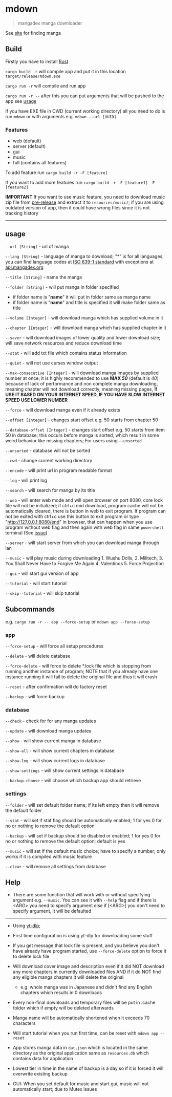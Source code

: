 # mdown

> mangadex manga downloader

See [site](https://mangadex.org/) for finding manga

## Build

Firstly you have to install [Rust](https://www.rust-lang.org/tools/install)

`cargo build -r` will compile app and put it in this location `target/release/mdown.exe`

`cargo run -r` will compile and run app

`cargo run -r --` after this you can put arguments that will be pushed to the app see [usage](https://github.com/GrenManSK/mdown?tab=readme-ov-file#usage)

If you have EXE file in CWD (current working directory) all you need to do is run `mdown` or with arguments e.g. `mdown --url [UUID]`

### Features

- web (default)
- server (default)
- gui
- music
- full (contains all features)

To add feature run `cargo build -r -F [feature]`

If you want to add more features run `cargo build -r -F [feature1] -F [feature2]`

**IMPORTANT**  If you want to use music feature, you need to download music zip file from [pre-release](https://github.com/GrenManSK/mdown/releases/tag/resources) and extract it to `resources/music/`; if you are using outdated version of app, then it could have wrong files since it is not tracking history

---

## usage

`--url [String]` - url of manga

`--lang [String]` - language of manga to download; "*" is for all languages, you can find language codes at [ISO 639-1 standard](https://en.wikipedia.org/wiki/List_of_ISO_639_language_codes) with exceptions at [api.mangadex.org](https://api.mangadex.org/docs/3-enumerations/#language-codes--localization)

`--title [String]` - name the manga

`--folder [String]` - will put manga in folder specified

- if folder name is "**name**" it will put in folder same as manga name
- if folder name is "**name**" and title is specified it will make folder same as title

`--volume [Integer]` - will download manga which has supplied volume in it

`--chapter [Integer]` - will download manga which has supplied chapter in it

`--saver` - will download images of lower quality and lower download size; will save network resources and reduce download time

`--stat` - will add txt file which contains status information

`--quiet` - will not use curses window output

`--max-consecutive [Integer]` - will download manga images by supplied number at once; it is highly recommended to use **MAX *50*** (default is *40*) because of lack of performance and non complete manga downloading, meaning chapter will not download correctly, meaning missing pages, **!! USE IT BASED ON YOUR INTERNET SPEED, IF YOU HAVE SLOW INTERNET SPEED USE LOWER NUMBER**

`--force` - will download manga even if it already exists

`--offset [Integer]` - changes start offset e.g. 50 starts from chapter 50

`--database-offset [Integer]` - changes start offset e.g. 50 starts from item 50 in database; this occurs before manga is sorted, which result in some weird behavior like missing chapters; For users using `--unsorted`

`--unsorted` - database will not be sorted

`--cwd` - change current working directory

`--encode` - will print url in program readable format

`--log` - will print log

`--search` - will search for manga by its title

`--web` - will enter web mode and will open browser on port 8080, core lock file will not be initialized; if ctrl+c mid download, program cache will not be automatically cleared, there is button in web to exit program. If program can not be exited with ctrl+c use this button to exit program or type "<http://127.0.0.1:8080/end>" in browser, that can happen when you use program without web flag and then again with web flag in same `powershell` terminal (See [issue](https://github.com/GrenManSK/mdown/issues/5))

`--server` - will start server from which you can download manga through lan

`--music` - will play music during downloading 1. Wushu Dolls, 2. Militech, 3. You Shall Never Have to Forgive Me Again 4. Valentinos 5. Force Projection

`--gui` - will start gui version of app

`--tutorial` - will start tutorial

`--skip--tutorial` - will skip tutorial

## Subcommands

e.g. `cargo run -r -- app --force-setup` or `mdown app --force-setup`

### app

`--force-setup` - will force all setup procedures

`--delete` - will delete database

`--force-delete` - will force to delete *.lock file which is stopping from running another instance of program; NOTE that if you already have one instance running it will fail to delete the original file and thus it will crash

`--reset` - after confirmation will do factory reset

`--backup` - will force backup

### database

`--check` - check for for any manga updates

`--update` - will download manga updates

`--show` - will show current manga in database

`--show-all` - will show current chapters in database

`--show-log` - will show current logs in database

`--show-settings` - will show current settings in database

`--backup-choose` - will choose which backup app should retrieve

### settings

`--folder` - will set default folder name; if its left empty then it will remove the default folder

`--stat` - will set if stat flag should be automatically enabled; 1 for yes 0 for no or nothing to remove the default option

`--backup` - will set if backup should be disabled or enabled; 1 for yes 0 for no or nothing to remove the default option; default is yes

`--music` - will set if the default music choice; have to specify a number; only works if it is compiled with music feature

`--clear` - will remove all settings from database

## Help

- There are some function that will work with or without specifying argument e.g. `--music`. You can see it with `--help` flag and if there is \<ARG\> you need to specify argument else if [\<ARG\>] you don't need to specify argument, it will be defaulted

---

- Using [yt-dlp](https://github.com/yt-dlp/yt-dlp);

- First time configuration is using yt-dlp for downloading some stuff

- If you get message that lock file is present, and you believe you don't have already have program started, use `--force-delete` option to force it to delete lock file

- Will download cover image and description even if it did NOT download any more chapters in currently downloaded files AND if it do NOT find any eligible manga chapters it will delete the original
  - e.g. whole manga was in Japanese and didn't find any English chapters which results in 0 downloads

- Every non-final downloads and temporary files will be put in .cache folder which if empty will be deleted afterwards

- Manga name will be automatically shortened when it exceeds 70 characters

- Will start tutorial when you run first time, can be reset with `mdown app --reset`

- App stores manga data in `dat.json` which is located in the same directory as the original application same as `resources.db` which contains data for application

- Lowest tier in time in the name of backup is a day so if it is forced it will overwrite existing backup

- GUI: When you set default for music and start gui, music will not automatically start; due to Mutex issues
